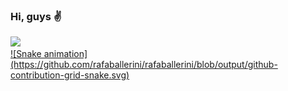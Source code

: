 ### Hi, guys ✌

 <div>
  <a href="https://github.com/emanoellytla">
  <img height="180em" src="https://github-readme-stats.vercel.app/api?username=emanoellytla&show_icons=true&theme=radical&include_all_commits=true&count_private=true"/>
  <!--<img height="120em" src="https://github-readme-stats.vercel.app/api/top-langs/?username=emanoellytla&layout=compact&langs_count=7&theme=radical"/>-->
</div>

 <div> 
  ![Snake animation](https://github.com/rafaballerini/rafaballerini/blob/output/github-contribution-grid-snake.svg) 
</div>

